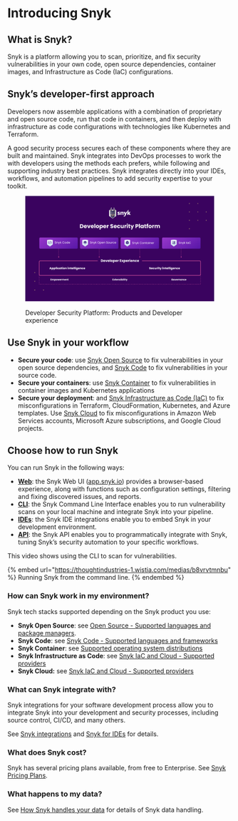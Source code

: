 # Introducing Snyk

## What is Snyk?

Snyk is a platform allowing you to scan, prioritize, and fix security vulnerabilities in your own code, open source dependencies, container images, and Infrastructure as Code (IaC) configurations.

## Snyk’s developer-first approach

Developers now assemble applications with a combination of proprietary and open source code, run that code in containers, and then deploy with infrastructure as code configurations with technologies like Kubernetes and Terraform.

A good security process secures each of these components where they are built and maintained. Snyk integrates into DevOps processes to work the with developers using the methods each prefers, while following and supporting industry best practices. Snyk integrates directly into your IDEs, workflows, and automation pipelines to add security expertise to your toolkit.

<figure><img src="../.gitbook/assets/image (162) (1) (1) (1) (1) (1) (1) (1) (1) (1) (1) (1) (1).png" alt="Developer Security Platform"><figcaption><p>Developer Security Platform: Products and Developer experience</p></figcaption></figure>

## Use Snyk in your workflow

* **Secure your code**: use [Snyk Open Source](../scan-application-code/snyk-open-source/) to fix vulnerabilities in your open source dependencies, and [Snyk Code](../scan-application-code/snyk-code/) to fix vulnerabilities in your source code.
* **Secure your containers**: use [Snyk Container](../scan-containers/) to fix vulnerabilities in container images and Kubernetes applications
* **Secure your deployment**: and [Snyk Infrastructure as Code (IaC)](../scan-cloud-deployment/snyk-infrastructure-as-code/) to fix misconfigurations in Terraform, CloudFormation, Kubernetes, and Azure templates. Use [Snyk Cloud](../scan-cloud-deployment/snyk-cloud/) to fix misconfigurations in Amazon Web Services accounts, Microsoft Azure subscriptions, and Google Cloud projects.

## Choose how to run Snyk

You can run Snyk in the following ways:

* [**Web**](getting-started-with-the-snyk-web-ui.md): the Snyk Web UI ([app.snyk.io](https://app.snyk.io)) provides a browser-based experience, along with functions such as configuration settings, filtering and fixing discovered issues, and reports.
* [**CLI**](../snyk-cli/): the Snyk Command Line Interface enables you to run vulnerability scans on your local machine and integrate Snyk into your pipeline.
* [**IDEs**](../integrations/ide-tools/): the Snyk IDE integrations enable you to embed Snyk in your development environment.
* [**API**](../snyk-api-info/): the Snyk API enables you to programmatically integrate with Snyk, tuning Snyk’s security automation to your specific workflows.

This video shows using the CLI to scan for vulnerabilities.

{% embed url="https://thoughtindustries-1.wistia.com/medias/b8vrvtmnbu" %}
Running Snyk from the command line.
{% endembed %}

### How can Snyk work in my environment?

Snyk tech stacks supported depending on the Snyk product you use:

* **Snyk Open Source**: see [Open Source - Supported languages and package managers](../scan-application-code/snyk-open-source/snyk-open-source-supported-languages-and-package-managers/).
* **Snyk Code**: see [Snyk Code - Supported languages and frameworks](../scan-application-code/snyk-code/snyk-code-language-and-framework-support.md)
* **Snyk Container**: see [Supported operating system distributions](../scan-containers/how-snyk-container-works/supported-operating-system-distributions.md)
* **Snyk Infrastructure as Code**: see [Snyk IaC and Cloud - Supported providers](../scan-cloud-deployment/supported-providers-iac-and-cloud.md)
* **Snyk Cloud:** see [Snyk IaC and Cloud - Supported providers](../scan-cloud-deployment/supported-providers-iac-and-cloud.md)

### What can Snyk integrate with?

Snyk integrations for your software development process allow you to integrate Snyk into your development and security processes, including source control, CI/CD, and many others.

See [Snyk integrations](../integrations/) and [Snyk for IDEs](../integrations/ide-tools/) for details.

### **What does Snyk cost?**

Snyk has several pricing plans available, from free to Enterprise. See [Snyk Pricing Plans](../more-info/plans.md).

### What happens to my data?

See [How Snyk handles your data](../more-info/how-snyk-handles-your-data.md) for details of Snyk data handling.
